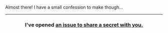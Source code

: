 Almost there! I have a small confession to make though...
<hr>
<h3 align="center">I've opened <a href="{{ url }}">an issue to share a secret with you.</a></h3>